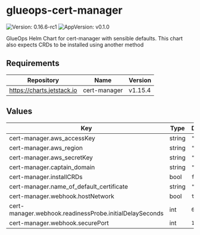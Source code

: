 # glueops-cert-manager

![Version: 0.16.6-rc1](https://img.shields.io/badge/Version-0.16.6--rc1-informational?style=flat-square) ![AppVersion: v0.1.0](https://img.shields.io/badge/AppVersion-v0.1.0-informational?style=flat-square)

GlueOps Helm Chart for cert-manager with sensible defaults. This chart also expects CRDs to be installed using another method

## Requirements

| Repository | Name | Version |
|------------|------|---------|
| https://charts.jetstack.io | cert-manager | v1.15.4 |

## Values

| Key | Type | Default | Description |
|-----|------|---------|-------------|
| cert-manager.aws_accessKey | string | `"nil"` |  |
| cert-manager.aws_region | string | `"nil"` |  |
| cert-manager.aws_secretKey | string | `"nil"` |  |
| cert-manager.captain_domain | string | `"nil"` |  |
| cert-manager.installCRDs | bool | `false` |  |
| cert-manager.name_of_default_certificate | string | `"nil"` |  |
| cert-manager.webhook.hostNetwork | bool | `true` |  |
| cert-manager.webhook.readinessProbe.initialDelaySeconds | int | `60` |  |
| cert-manager.webhook.securePort | int | `10750` |  |
